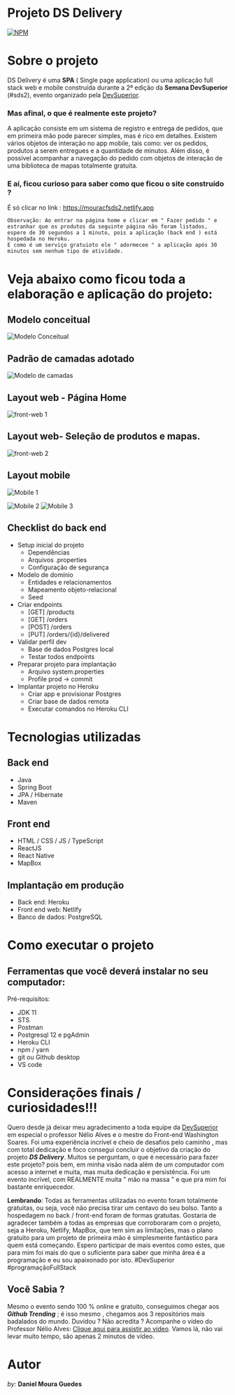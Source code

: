 # Projeto DS Delivery  
[![NPM](https://img.shields.io/npm/l/react)](https://github.com/mouracfs007/dsdeliver-sds2/blob/main/LICENSE) 

# Sobre o projeto

DS Delivery é uma  **SPA** ( Single page application) ou uma aplicação full stack web e mobile construída durante a 2ª edição da **Semana DevSuperior** (#sds2), evento organizado pela [DevSuperior](https://devsuperior.com.br "Site da DevSuperior").

### Mas afinal, o que é realmente este projeto?

A aplicação consiste em um sistema de registro e entrega de pedidos, que em primeira mão pode parecer simples, mas é rico em detalhes. Existem vários objetos de interação no app mobile, tais como: ver os pedidos, produtos a serem entregues e a quantidade de minutos. Além disso, é possível acompanhar a navegação do pedido com objetos de interação de uma biblioteca de mapas totalmente gratuita. 

### E aí, ficou curioso para saber como que ficou o site construído ? 

É só clicar no link : https://mouracfsds2.netlify.app 

    Observação: Ao entrar na página home e clicar em " Fazer pedido " e estranhar que os produtos da seguinte página não foram listados, 
    espere de 30 segundos a 1 minuto, pois a aplicação (back end ) está hospedada no Heroku. 
    E como é um serviço gratuioto ele " adormecee " a aplicação após 30 minutos sem nenhum tipo de atividade. 

# Veja abaixo como ficou toda a elaboração e aplicação do projeto:

## Modelo conceitual
![Modelo Conceitual](https://github.com/mouracfs007/dsdeliver-sds2/blob/main/dsdeliver/assets/modelo-conceitual.png)

## Padrão de camadas adotado
![Modelo de camadas](https://github.com/mouracfs007/dsdeliver-sds2/blob/main/dsdeliver/assets/Modelo%20padr%C3%A3o%20de%20camadas%20adotado.png)


## Layout web - Página Home
![ front-web 1](https://github.com/mouracfs007/dsdeliver-sds2/blob/main/dsdeliver/assets/DSdeliver-Layout/HOME%20DELIVERY.png)
## Layout web- Seleção de produtos e mapas.
![front-web 2](https://github.com/mouracfs007/dsdeliver-sds2/blob/main/dsdeliver/assets/DSdeliver-Layout/SELECIONAR%20PRODUTOS.png)

## Layout mobile
![Mobile 1](https://github.com/mouracfs007/dsdeliver-sds2/blob/main/dsdeliver/assets/DSdeliver-Layout/Mobile%20P1.png)

![Mobile 2](https://github.com/mouracfs007/dsdeliver-sds2/blob/main/dsdeliver/assets/DSdeliver-Layout/Mobile%20P2.png)
![Mobile 3](https://github.com/mouracfs007/dsdeliver-sds2/blob/main/dsdeliver/assets/DSdeliver-Layout/Mobile%20P3.png)

## Checklist do back end

- Setup inicial do projeto
  - Dependências
  - Arquivos .properties
  - Configuração de segurança
- Modelo de domínio
  - Entidades e relacionamentos
  - Mapeamento objeto-relacional
  - Seed
- Criar endpoints
  - [GET] /products
  - [GET] /orders
  - [POST] /orders
  - [PUT] /orders/{id}/delivered
- Validar perfil dev
  - Base de dados Postgres local
  - Testar todos endpoints
- Preparar projeto para implantação
  - Arquivo system.properties
  - Profile prod -> commit
- Implantar projeto no Heroku
  - Criar app e provisionar Postgres
  - Criar base de dados remota
  - Executar comandos no Heroku CLI

# Tecnologias utilizadas
## Back end
- Java
- Spring Boot
- JPA / Hibernate
- Maven
## Front end
- HTML / CSS / JS / TypeScript
- ReactJS
- React Native
- MapBox


## Implantação em produção
- Back end: Heroku 
- Front end web: Netlify 
- Banco de dados: PostgreSQL

# Como executar o projeto

## Ferramentas que você deverá instalar no seu computador:
Pré-requisitos: 
- JDK 11
-	STS
-	Postman
- Postgresql 12 e pgAdmin
- Heroku CLI
- npm / yarn
- git ou Github desktop
- VS code

# Considerações finais / curiosidades!!!
  Quero desde já deixar meu agradecimento a toda equipe da [DevSuperior](https://devsuperior.com.br "Site da DevSuperior") em especial o professor Nélio Alves e o mestre do Front-end Washington Soares.
Foi uma experiência incrível e cheio de desafios pelo caminho , mas com total dedicação e foco consegui concluir o objetivo da criação do projeto ***DS Delivery***. Muitos se perguntam, o que é necessário para fazer este projeto?
pois bem, em minha visão nada além de um computador com acesso a internet e muita, mas muita dedicação e persistência. Foi um evento incrível, com REALMENTE muita " mão na massa " e que pra mim foi bastante enriquecedor.
 
 **Lembrando**: Todas as ferramentas utilizadas no evento foram totalmente gratuitas, ou seja, você não precisa tirar um centavo do seu bolso. Tanto a hospedagem no back / front-end foram de formas gratuitas.
 Gostaria de agradecer também a todas as empresas que corroboraram com o projeto, seja a Heroku, Netlify, MapBox, que tem sim as limitações, mas o plano gratuito para um projeto de primeira mão é simplesmente fantástico para quem está começando.
  Espero participar de mais eventos como estes, que para mim foi mais do que o suficiente para saber que minha área é a programação e eu sou apaixonado por isto. 
  #DevSuperior #programaçãoFullStack

## Você Sabia ?
 Mesmo o evento sendo 100 % online e  gratuito, conseguimos chegar aos ***Github Trending*** ; é isso mesmo , chegamos aos 3 repositórios mais badalados do mundo. Duvidou ? Não acredita ? Acompanhe o vídeo do Professor Nélio Alves: [Clique aqui para assistir ao vídeo](https://www.youtube.com/watch?v=-hyQ2HcLL0A "Vídeo da DevSuperior no Trending"). Vamos lá, não vai levar muito tempo, são apenas 2 minutos de vídeo.   


# Autor
 _by:_ **Daniel Moura Guedes**

